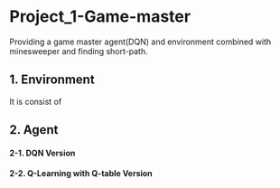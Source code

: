 # Project_1-Game-master
Providing a game master agent(DQN) and environment combined with minesweeper and finding short-path.

## 1. Environment

It is consist of 

## 2. Agent 

#### 2-1. DQN Version

#### 2-2. Q-Learning with Q-table Version
